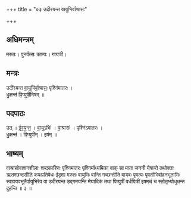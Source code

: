 +++
title = "०३ उदीरयन्त वायुभिर्वाश्रासः"

+++
## अधिमन्त्रम्
मरुतः। पुनर्वत्सः काण्वः। गायत्री।

## मन्त्रः
उदी॑रयन्त वा॒युभि॑र्वा॒श्रासः॒ पृश्नि॑मातरः ।  
धु॒क्षन्त॑ पि॒प्युषी॒मिष॑म् ॥

## पदपाठः
उत् । ई॒र॒य॒न्त॒ । वा॒युऽभिः॑ । वा॒श्रासः॑ । पृश्नि॑ऽमातरः ।  
धु॒क्षन्त॑ । पि॒प्युषी॑म् । इष॑म् ॥

## भाष्यम्
वाश्रासोवाशनशीलाः शब्दकारिणः पृश्निमातरः पृश्निर्माध्यमिका वाक् सा माता जननी येषान्ते तथोक्ताः ऋतश्छन्दसीति कपःप्रतिषेधः ईदृशा मरुतः वायुभिः वान्ति गच्छन्तीति वायवः पृषत्यः पृषतीभिर्वाहनभूताभिः स्वावयवभूतैर्वायुभिरेव वा उदीरयन्त उद्गमयन्ति मेघादिकं तथा पिप्युषीं वर्धयित्रीं इषमन्नं च स्तोतृभ्योधुक्षन्त दुहन्ति ॥ ३ ॥